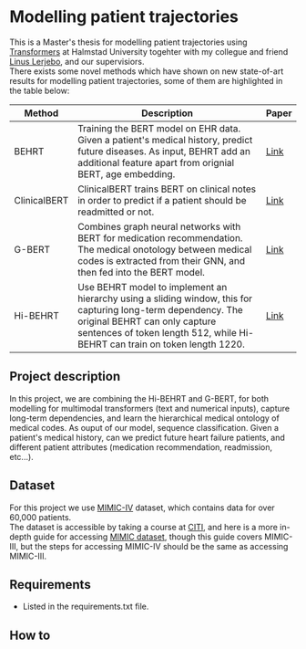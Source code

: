 # Modelling patient trajectories
This is a Master's thesis for modelling patient trajectories using [Transformers](https://arxiv.org/pdf/1706.03762.pdf) at Halmstad University togehter with my collegue and friend [Linus Lerjebo](https://github.com/Lerjebo), and our supervisiors.\
There exists some novel methods which have shown on new state-of-art results for modelling patient trajectories, some of them are highlighted in the table below:

| Method  | Description | Paper |
| ------------- | ------------- | ------------- |
| BEHRT | Training the BERT model on EHR data. Given a patient's medical history, predict future diseases. As input, BEHRT add an additional feature apart from orignial BERT, age embedding. | [Link](https://www.nature.com/articles/s41598-020-62922-y)|
| ClinicalBERT  | ClinicalBERT trains BERT on clinical notes in order to predict if a patient should be readmitted or not.   | [Link](https://github.com/kexinhuang12345/clinicalBERT) |
| G-BERT  | Combines graph neural networks with BERT for medication recommendation. The medical onotology between medical codes is extracted from their GNN, and then fed into the BERT model.   | [Link](https://arxiv.org/abs/1906.00346) |
| Hi-BEHRT| Use BEHRT model to implement an hierarchy using a sliding window, this for capturing long-term dependency. The original BEHRT can only capture sentences of token length 512, while Hi-BEHRT can train on token length 1220. | [Link](https://arxiv.org/abs/2106.11360)|

## Project description
In this project, we are combining the Hi-BEHRT and G-BERT, for both modelling for multimodal transformers (text and numerical inputs), capture long-term dependencies, and learn the hierarchical medical ontology of medical codes. As ouput of our model, sequence classification. Given a patient's medical history, can we predict future heart failure patients, and different patient attributes (medication recommendation, readmission, etc...).  
## Dataset
For this project we use [MIMIC-IV](https://physionet.org/content/mimiciv/0.4/) dataset, which contains data for over 60,000 patients. \
The dataset is accessible by taking a course at [CITI](https://about.citiprogram.org/courses/?reset=true), and here is a more in-depth guide for accessing [MIMIC dataset](https://towardsdatascience.com/getting-access-to-mimic-iii-hospital-database-for-data-science-projects-791813feb735), though this guide covers MIMIC-III, but the steps for accessing MIMIC-IV should be the same as accessing MIMIC-III. 

## Requirements
* Listed in the requirements.txt file. 

## How to
